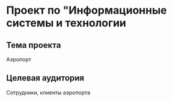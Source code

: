 # Проект по "Информационные системы и технологии


## Тема проекта
Аэропорт

## Целевая аудитория
Сотрудники, клиенты аэропорта